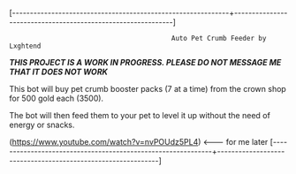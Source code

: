[-------------------------------------------------------------+-------------------------------------------------------------]

                                             Auto Pet Crumb Feeder by Lxghtend

***THIS PROJECT IS A WORK IN PROGRESS.  PLEASE DO NOT MESSAGE ME THAT IT DOES NOT WORK***
                                             
This bot will buy pet crumb booster packs (7 at a time) from the crown shop for 500 gold each  (3500).

The bot will then feed them to your pet to level it up without the need of energy or snacks.

(https://www.youtube.com/watch?v=nvPOUdz5PL4) <--- for me later
[-------------------------------------------------------------+-------------------------------------------------------------]
